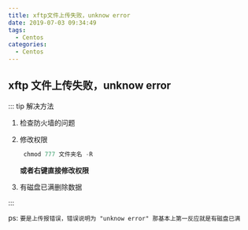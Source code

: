 ```yaml
---
title: xftp文件上传失败，unknow error
date: 2019-07-03 09:34:49
tags:
  - Centos
categories:
  - Centos
---
```


## xftp 文件上传失败，unknow error

::: tip 解决方法

1. 检查防火墙的问题

2. 修改权限
   ```javascript
    chmod 777 文件夹名 -R
   ```
   **或者右键直接修改权限**

3) 有磁盘已满删除数据

:::

ps: `要是上传报错误，错误说明为 "unknow error" 那基本上第一反应就是有磁盘已满`
